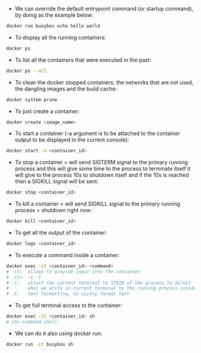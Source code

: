 - We can override the default entrypoint command (or startup command), by doing as the example below:
```bash
docker run busybox echo hello world
```

-  To display all the running containers:
```bash
docker ps
```

- To list all the containers that were executed in the past:
```bash
docker ps --all
```

- To clean the docker stopped containers, the networks that are not used, the dangling images and the build cache:
```bash
docker system prune
```

- To just create a container:
```bash
docker create <image_name>
```

- To start a container (-a argument is to be attached to the container output to be displayed in the current console):
```bash
docker start -a <container_id>
```

- To stop a container = will send SIGTERM signal to the primary running process and this will give some time to the process to terminate itself it will give to the process 10s to shutdown itself and if the 10s is reached then a SIGKILL signal will be sent:
```bash
docker stop <container_id>
```

- To kill a container = will send SIGKILL signal to the primary running process = shutdown right now:
```bash
docker kill <container_id>
```

- To get all the output of the container:
```bash
docker logs <container_id>
```

- To execute a command inside a container:
```bash
docker exec -it <container_id> <command>
# -it:  allows to provide input into the container
# -it=  -i -t
# -i:   attach the current terminal to STDIN of the process to direct 
#       what we write in current terminal to the running process inside the container
# -t:   text formatting, to nicely format text
```

- To get full terminal access to the container:
```bash
docker exec -it <container_id> sh
# sh= command shell
```

- We can do it also using docker run:
```bash
docker run -it busybox sh
```
